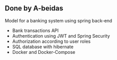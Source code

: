 <h2>Done by A-beidas</h2>
Model for a banking system using spring back-end
<ul>
    <li>Bank transactions API</li>
    <li>Authentication using JWT and Spring Security</li>
     <li>Authorization according to user roles</li>
    <li>SQL database with hibernate</li>
    <li>Docker and Docker-Compose</li>
</ul>
